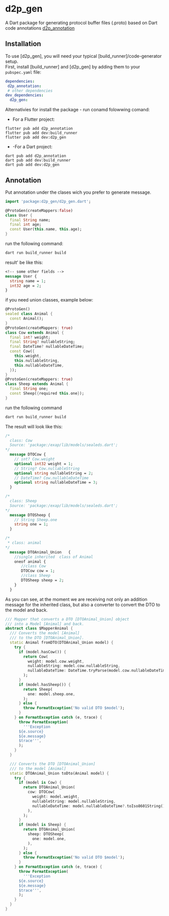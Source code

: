 # d2p_gen

A Dart package for generating protocol buffer files (.proto) based on Dart code annotations [d2p_annotation](https://github.com/Awesome-T/d2p_annotation )

 <!-- > It's not a -->

<!-- ## How to use -->

## Installation

To use [d2p_gen], you will need your typical [build_runner]/code-generator setup.\
First, install [build_runner] and [d2p_gen] by adding them to your `pubspec.yaml` file:

```yaml
dependencies:
 d2p_annotation:
 # other dependencies
dev_dependencies:
  d2p_gen:
```

Alternativies for install the package - run conamd folowwing comand:

- For a Flutter project:

```console
flutter pub add d2p_annotation
flutter pub add dev:build_runner
flutter pub add dev:d2p_gen
```

- -For a Dart project:

```console
dart pub add d2p_annotation
dart pub add dev:build_runner
dart pub add dev:d2p_gen
```

## Annotation

Put annotation under the clases wich you prefer to generate message.

```dart
import 'package:d2p_gen/d2p_gen.dart';

@ProtoGen(createMappers:false)
class User {
  final String name;
  final int age;
  const User(this.name, this.age);
}
```

run the following command:

```bash
dart run build_runner build
```

result' be like this:

```proto
<!-- some other fields -->
message User {
  string name = 1;
  int32 age = 2;
}
```

if you need union classes, example below:

```dart
@ProtoGen()
sealed class Animal {
  const Animal();
}
@ProtoGen(createMappers: true)
class Cow extends Animal {
  final int? weight;
  final String? nullableString;
  final DateTime? nullableDateTime;
  const Cow({
    this.weight,
    this.nullableString,
    this.nullableDateTime,
  });
}
@ProtoGen(createMappers: true)
class Sheep extends Animal {
  final String one;
  const Sheep({required this.one});
}
```

run the following command

```bash
dart run build_runner build
```

The result will look like this:

```proto
/*
  class: Cow
  Source: 'package:/exap/lib/models/sealeds.dart';
*/
  message DTOCow {
    // int? Cow.weight
    optional int32 weight = 1;
    // String? Cow.nullableString
    optional string nullableString = 2;
    // DateTime? Cow.nullableDateTime
    optional string nullableDateTime = 3;
  }

/*
  class: Sheep
  Source: 'package:/exap/lib/models/sealeds.dart';
*/
  message DTOSheep {
    // String Sheep.one
    string one = 1;
  }

/*
 * class: animal
*/
  message DTOAnimal_Union   {
    //single inherited  class of Animal 
    oneof animal {
       //class Cow
       DTOCow cow = 1;
       //class Sheep
       DTOSheep sheep = 2;
    }
  }
```

As you can see, at the moment we are receiving not only an addition message for the inherited class, but also a converter to convert the DTO to the model and back.

```dart
/// Mapper that converts a DTO [DTOAnimal_Union] object
/// into a Model [Animal] and back.
abstract class $MapperAnimal {
  /// Converts the model [Animal]
  /// to the DTO [DTOAnimal_Union].
  static Animal fromDTO(DTOAnimal_Union model) {
    try {
      if (model.hasCow()) {
        return Cow(
          weight: model.cow.weight,
          nullableString: model.cow.nullableString,
          nullableDateTime: DateTime.tryParse(model.cow.nullableDateTime),
        );
      }
      if (model.hasSheep()) {
        return Sheep(
          one: model.sheep.one,
        );
      } else {
        throw FormatException('No valid DTO $model');
      }
    } on FormatException catch (e, trace) {
      throw FormatException(
        '''Exception
      ${e.source}
      ${e.message}
      $trace''',
      );
    }
  }

  /// Converts the DTO [DTOAnimal_Union]
  /// to the model [Animal]
  static DTOAnimal_Union toDto(Animal model) {
    try {
      if (model is Cow) {
        return DTOAnimal_Union(
          cow: DTOCow(
            weight: model.weight,
            nullableString: model.nullableString,
            nullableDateTime: model.nullableDateTime?.toIso8601String(),
          ),
        );
      }
      if (model is Sheep) {
        return DTOAnimal_Union(
          sheep: DTOSheep(
            one: model.one,
          ),
        );
      } else {
        throw FormatException('No valid DTO $model');
      }
    } on FormatException catch (e, trace) {
      throw FormatException(
        '''Exception
      ${e.source}
      ${e.message}
      $trace''',
      );
    }
  }
}
```
